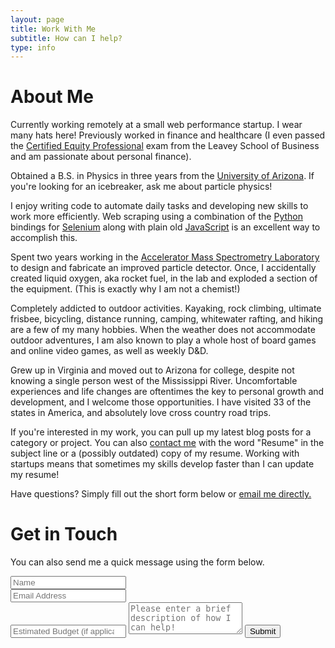 ```yaml
---
layout: page
title: Work With Me
subtitle: How can I help?
type: info
---
```


# About Me

<p class="about-text"><span class="fa fa-briefcase about-icon" aria-hidden="true"></span> Currently working remotely at a small web performance startup. I wear many hats here! Previously worked in finance and healthcare (I even passed the <a href="https://www.scu.edu/business/cepi/" >Certified Equity Professional</a> exam from the Leavey School of Business and am passionate about personal finance).</p>

<p class="about-text"><span class="fa fa-graduation-cap about-icon" aria-hidden="true"></span> Obtained a B.S. in Physics in three years from the <a href="https://www.arizona.edu/">University of Arizona</a>. If you're looking for an icebreaker, ask me about particle physics! </p>

<p class="about-text"><span class="fa fa-code about-icon" aria-hidden="true"></span> I enjoy writing code to automate daily tasks and developing new skills to work more efficiently. Web scraping using a combination of the <a href="https://www.python.org/">Python</a> bindings for <a href="https://www.selenium.dev/">Selenium</a> along with plain old <a href="https://www.javascript.com/">JavaScript</a> is an excellent way to accomplish this. </p>

<p class="about-text"><span class="fa fa-bolt about-icon" aria-hidden="true"></span> Spent two years working in the <a href="https://ams.arizona.edu/">Accelerator Mass Spectrometry Laboratory</a> to design and fabricate an improved particle detector. Once, I accidentally created liquid oxygen, aka rocket fuel, in the lab and exploded a section of the equipment. (This is exactly why I am not a chemist!)</p>

<p class="about-text"><span class="fa fa-heart about-icon" aria-hidden="true"></span> Completely addicted to outdoor activities. Kayaking, rock climbing, ultimate frisbee, bicycling, distance running, camping, whitewater rafting, and hiking are a few of my many hobbies. When the weather does not accommodate outdoor adventures, I am also known to play a whole host of board games and online video games, as well as weekly D&D. </p>

<p class="about-text"><span class="fa fa-globe about-icon" aria-hidden="true"></span> Grew up in Virginia and moved out to Arizona for college, despite not knowing a single person west of the Mississippi River. Uncomfortable experiences and life changes are oftentimes the key to personal growth and development, and I welcome those opportunities. I have visited 33 of the states in America, and absolutely love cross country road trips. </p>

<p class="about-text"><span class="fa fa-book about-icon" aria-hidden="true"></span>If you're interested in my work, you can pull up my latest blog posts for a category or project. You can also <a href="mailto:strangepy@gmail.com">contact me</a> with the word "Resume" in the subject line or a (possibly outdated) copy of my resume. Working with startups means that sometimes my skills develop faster than I can update my resume! </p>

<p class="about-text"><span class="fa fa-address-book about-icon" aria-hidden="true"></span> Have questions? Simply fill out the short form below or <a href="mailto:strangepy@gmail.com">email me directly.</a></p>

# Get in Touch


<form action="https://formspree.io/strangepy@gmail.com" method="POST" class="form" id="contact-form">
  <p>You can also send me a quick message using the form below. </p>
  <div class="row">
    <div class="col-xs-6">
      <input type="text" name="name" class="form-control input-lg" placeholder="Name" title="Name">
    </div>
    <div class="col-xs-6">
      <input type="email" name="_replyto" class="form-control input-lg" placeholder="Email Address" title="Email">
    </div>
  </div>
  <input type="number" name="budget" class="form-control input-lg" placeholder="Estimated Budget (if applicable)" title="Budget">
  <input type="hidden" name="_subject" value="New submission from strangepy.com">
  <textarea type="text" name="content" class="form-control input-lg" placeholder="Please enter a brief description of how I can help!" title="Message" required="required" rows="3"></textarea>
  <input type="text" name="_gotcha" style="display:none">
  <input type="hidden" name="_next" value="?message=Your message was sent successfully, thanks!" />
  <button type="submit" class="btn btn-lg btn-primary">Submit</button>
</form>

<!--<div style="font-size: 12px;">Please do not use this form to send me full code samples or ask me to fix an app for free. Due to the volume of questions I receive I unfortuantely cannot offer free support.</div> -->
